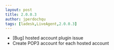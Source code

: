 ```yaml
---
layout: post
title: 2.0.0.3
author: jperdochqu
tags: [ladesk,LiveAgent,2.0.0.3]
---
```


- [Bug] hosted account plugin issue
- Create POP3 account for each hosted account

